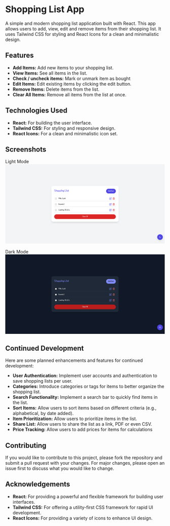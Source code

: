 # Shopping List App

A simple and modern shopping list application built with React. This app allows users to add, view, edit and remove items from their shopping list. It uses Tailwind CSS for styling and React Icons for a clean and minimalistic design.

## Features

- **Add Items:** Add new items to your shopping list.
- **View Items:** See all items in the list.
- **Check / uncheck items:** Mark or unmark item as bought
- **Edit Items:** Edit existing items by clicking the edit button.
- **Remove Items:** Delete items from the list.
- **Clear All Items:** Remove all items from the list at once.

## Technologies Used

- **React:** For building the user interface.
- **Tailwind CSS:** For styling and responsive design.
- **React Icons:** For a clean and minimalistic icon set.

## Screenshots
Light Mode
![light mode screenshot](/screenshots/FireShot%20Capture%20005%20-%20Shopping%20List%20-%20localhost.png)

Dark Mode
![dark mode screenshot](/screenshots/FireShot%20Capture%20004%20-%20Shopping%20List%20-%20localhost.png)

## Continued Development

Here are some planned enhancements and features for continued development:

- **User Authentication:** Implement user accounts and authentication to save shopping lists per user.
- **Categories:** Introduce categories or tags for items to better organize the shopping list.
- **Search Functionality:** Implement a search bar to quickly find items in the list.
- **Sort Items:** Allow users to sort items based on different criteria (e.g., alphabetical, by date added).
- **Item Prioritization:** Allow users to prioritize items in the list.
- **Share List:** Allow users to share the list as a link, PDF or even CSV.
- **Price Tracking:** Allow users to add prices for items for calculations 

## Contributing

If you would like to contribute to this project, please fork the repository and submit a pull request with your changes. For major changes, please open an issue first to discuss what you would like to change.

## Acknowledgements

- **React:** For providing a powerful and flexible framework for building user interfaces.
- **Tailwind CSS:** For offering a utility-first CSS framework for rapid UI development.
- **React Icons:** For providing a variety of icons to enhance UI design.